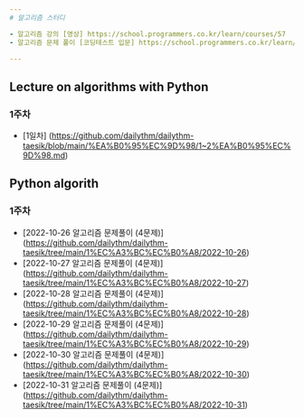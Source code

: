 ```yaml
---   
# 알고리즘 스터디

- 알고리즘 강의 [영상] https://school.programmers.co.kr/learn/courses/57
- 알고리즘 문제 풀이 [코딩테스트 입문] https://school.programmers.co.kr/learn/challenges/beginner?order=acceptance_desc&languages=python3

---
```

## Lecture on algorithms with Python

### 1주차

- [1일차] (https://github.com/dailythm/dailythm-taesik/blob/main/%EA%B0%95%EC%9D%98/1~2%EA%B0%95%EC%9D%98.md)

## Python algorith

### 1주차

- [2022-10-26 알고리즘 문제풀이 (4문제)] (https://github.com/dailythm/dailythm-taesik/tree/main/1%EC%A3%BC%EC%B0%A8/2022-10-26)
- [2022-10-27 알고리즘 문제풀이 (4문제)] (https://github.com/dailythm/dailythm-taesik/tree/main/1%EC%A3%BC%EC%B0%A8/2022-10-27)
- [2022-10-28 알고리즘 문제풀이 (4문제)] (https://github.com/dailythm/dailythm-taesik/tree/main/1%EC%A3%BC%EC%B0%A8/2022-10-28)
- [2022-10-29 알고리즘 문제풀이 (4문제)] (https://github.com/dailythm/dailythm-taesik/tree/main/1%EC%A3%BC%EC%B0%A8/2022-10-29)
- [2022-10-30 알고리즘 문제풀이 (4문제)] (https://github.com/dailythm/dailythm-taesik/tree/main/1%EC%A3%BC%EC%B0%A8/2022-10-30)
- [2022-10-31 알고리즘 문제풀이 (4문제)] (https://github.com/dailythm/dailythm-taesik/tree/main/1%EC%A3%BC%EC%B0%A8/2022-10-31)
